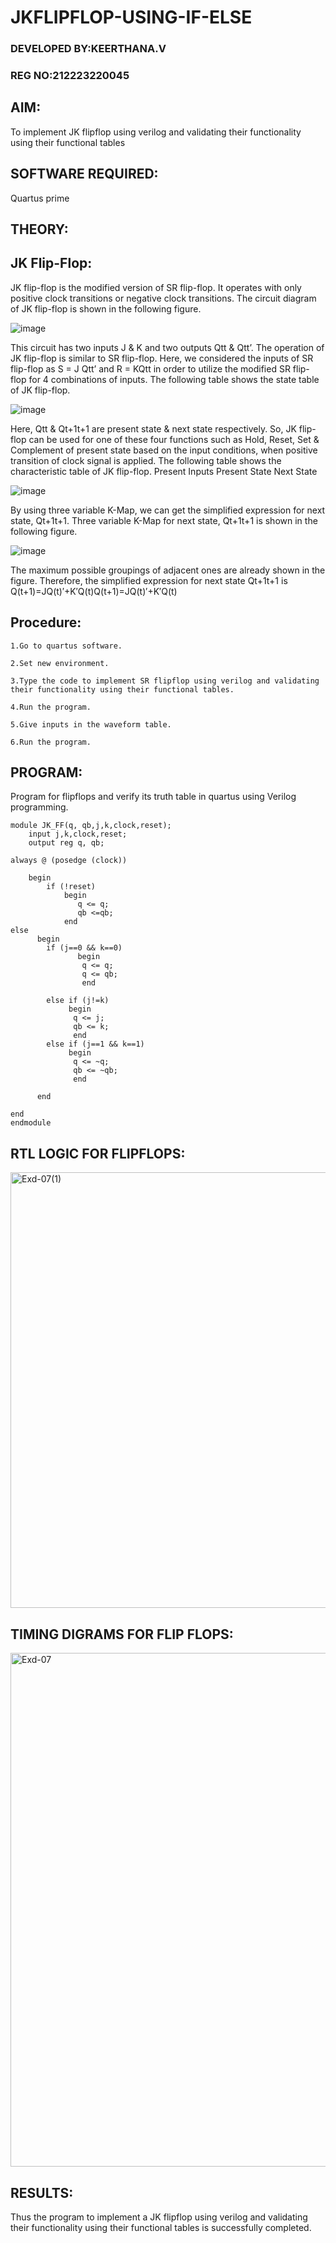 # JKFLIPFLOP-USING-IF-ELSE
### DEVELOPED BY:KEERTHANA.V
### REG NO:212223220045

## AIM:

To implement  JK flipflop using verilog and validating their functionality using their functional tables

## SOFTWARE REQUIRED:

Quartus prime

## THEORY:

## JK Flip-Flop:

JK flip-flop is the modified version of SR flip-flop. It operates with only positive clock transitions or negative clock transitions. The circuit diagram of JK flip-flop is shown in the following figure.

![image](https://github.com/naavaneetha/JKFLIPFLOP-USING-IF-ELSE/assets/154305477/a649c30b-232b-4558-b188-fd6c09845180)


This circuit has two inputs J & K and two outputs Qtt & Qtt’. The operation of JK flip-flop is similar to SR flip-flop. Here, we considered the inputs of SR flip-flop as S = J Qtt’ and R = KQtt in order to utilize the modified SR flip-flop for 4 combinations of inputs. The following table shows the state table of JK flip-flop.

![image](https://github.com/naavaneetha/JKFLIPFLOP-USING-IF-ELSE/assets/154305477/c4360742-e8a8-4937-b089-c46c0433f9a3)

 
Here, Qtt & Qt+1t+1 are present state & next state respectively. So, JK flip-flop can be used for one of these four functions such as Hold, Reset, Set & Complement of present state based on the input conditions, when positive transition of clock signal is applied. The following table shows the characteristic table of JK flip-flop. Present Inputs Present State Next State
 
![image](https://github.com/naavaneetha/JKFLIPFLOP-USING-IF-ELSE/assets/154305477/6c275261-a6d5-4c37-a3a7-1e88ca11c4cd)

By using three variable K-Map, we can get the simplified expression for next state, Qt+1t+1. Three variable K-Map for next state, Qt+1t+1 is shown in the following figure.
 
![image](https://github.com/naavaneetha/JKFLIPFLOP-USING-IF-ELSE/assets/154305477/5174f41b-0ce0-4329-a372-6d1943ea6673)

The maximum possible groupings of adjacent ones are already shown in the figure. Therefore, the simplified expression for next state Qt+1t+1 is Q(t+1)=JQ(t)′+K′Q(t)Q(t+1)=JQ(t)′+K′Q(t)

## Procedure:
```
1.Go to quartus software.

2.Set new environment.

3.Type the code to implement SR flipflop using verilog and validating their functionality using their functional tables.

4.Run the program.

5.Give inputs in the waveform table.

6.Run the program.
```

## PROGRAM:

Program for flipflops and verify its truth table in quartus using Verilog programming. 
```
module JK_FF(q, qb,j,k,clock,reset);
    input j,k,clock,reset;
    output reg q, qb;
	 
always @ (posedge (clock))

    begin 
        if (!reset)
            begin
               q <= q;
               qb <=qb;
            end
else 
      begin
        if (j==0 && k==0)
		       begin
			    q <= q;
			    q <= qb;
			    end	 
        
        else if (j!=k)
             begin
	          q <= j;
	          qb <= k;
	          end
        else if (j==1 && k==1)
             begin
	          q <= ~q;
	          qb <= ~qb;
	          end
	  
      end
 
end           
endmodule
```

## RTL LOGIC FOR FLIPFLOPS:
<img width="697" alt="Exd-07(1)" src="https://github.com/Keerthana-VJ/JKFLIPFLOP-USING-IF-ELSE/assets/149347704/b75455ed-75a6-4b42-a2e1-ca2458793742">


## TIMING DIGRAMS FOR FLIP FLOPS:
<img width="822" alt="Exd-07" src="https://github.com/Keerthana-VJ/JKFLIPFLOP-USING-IF-ELSE/assets/149347704/9350c2aa-a362-47f0-9aba-2446a3d3aa17">


## RESULTS:
Thus the program to implement a JK flipflop using verilog and validating their functionality using their functional tables is successfully completed.

